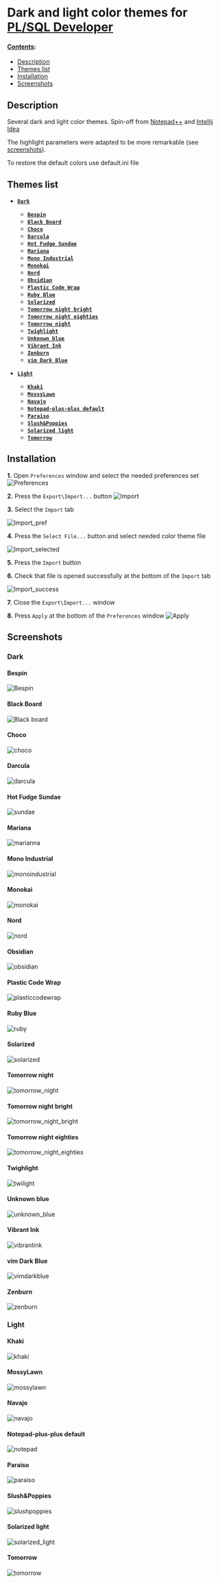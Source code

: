 Dark and light color themes for [PL/SQL Developer](https://www.allroundautomations.com)
===============================================


#### <u>Contents</u>:
* [Description](#description)
* [Themes list](#themes)
* [Installation](#installation)
* [Screenshots](#screenshots)

Description
------------
Several dark and light color themes. Spin-off from [Notepad++](https://notepad-plus-plus.org) and [Intellij Idea](https://www.jetbrains.com/idea/)

The highlight parameters were adapted to be more remarkable (see [screenshots](#screenshots)).

To restore the default colors use default.ini file

Themes list
-------

* **[`Dark`](#dark)**
  * **[`Bespin`](#bespin)** 
  * **[`Black Board`](#black-board)**
  * **[`Choco`](#choco)**
  * **[`Darcula`](#darcula)**
  * **[`Hot Fudge Sundae`](#hot-fudge-sundae)**
  * **[`Mariana`](#mariana)**
  * **[`Mono Industrial`](#mono-industrial)**
  * **[`Monokai`](#monokai)**
  * **[`Nord`](#nord)**
  * **[`Obsidian`](#obsidian)**
  * **[`Plastic Code Wrap`](#plastic-code-wrap)**
  * **[`Ruby Blue`](#ruby-blue)**
  * **[`Solarized`](#solarized)**
  * **[`Tomorrow night bright`](#tomorrow-night-bright)**
  * **[`Tomorrow night eighties`](#tomorrow-night-eighties)**
  * **[`Tomorrow night`](#tomorrow-night)**
  * **[`Twighlight`](#twighlight)**
  * **[`Unknown blue`](#unknown-blue)**
  * **[`Vibrant Ink`](#vibrant-ink)**
  * **[`Zenburn`](#zenburn)**
  * **[`vim Dark Blue`](#vim-dark-blue)**
  
* **[`Light`](#light)**
  * **[`Khaki`](#khaki)**
  * **[`MossyLawn`](#mossylawn)**
  * **[`Navajo`](#navajo)**
  * **[`Notepad-plus-plus default`](#notepad-plus-plus-default)**
  * **[`Paraiso`](#paraiso)**
  * **[`Slush&Poppies`](#slushpoppies)**
  * **[`Solarized light`](#solarized-light)**
  * **[`Tomorrow`](#tomorrow)**




Installation
------------

**1.** Open `Preferences` window and select the needed preferences set
![Preferences](https://user-images.githubusercontent.com/48009525/53730480-825fb080-3e91-11e9-807b-54a369494225.png)

**2.** Press the `Export\Import...` button
![Import](https://user-images.githubusercontent.com/48009525/53729804-acb06e80-3e8f-11e9-80f7-b413a7dd1272.png)

**3.** Select the `Import` tab

![Import_pref](https://user-images.githubusercontent.com/48009525/53729848-c8b41000-3e8f-11e9-9808-70dfbaf62932.png)


**4.** Press the `Select File...` button and select needed color theme file

![Import_selected](https://user-images.githubusercontent.com/48009525/53729888-de293a00-3e8f-11e9-8a9a-00aeab6f4407.png)

**5.** Press the `Import` button


**6.** Check that file is opened successfully at the bottom of the `Import` tab

![Import_success](https://user-images.githubusercontent.com/48009525/53729936-fa2cdb80-3e8f-11e9-84f3-9266f790228f.png)

**7.** Close the `Export\Import...` window

**8.** Press `Apply` at the bottom of the `Preferences` window
![Apply](https://user-images.githubusercontent.com/48009525/53729952-06189d80-3e90-11e9-9aea-26572a766238.png)


Screenshots
------------
### Dark

#### Bespin
![Bespin](https://user-images.githubusercontent.com/48009525/53730552-b89d3000-3e91-11e9-82b3-d7bfcc4bb152.png)

#### Black Board
![Black board](https://user-images.githubusercontent.com/48009525/53730568-c652b580-3e91-11e9-9333-98f5d5f3df5c.png)

#### Choco
![choco](https://user-images.githubusercontent.com/48009525/53730846-7d4f3100-3e92-11e9-9d71-53d4904cb9cc.png)

#### Darcula
![darcula](https://user-images.githubusercontent.com/48009525/53730847-7de7c780-3e92-11e9-9c22-dfb6d8f8405d.png)

#### Hot Fudge Sundae
![sundae](https://user-images.githubusercontent.com/48009525/53730832-7a544080-3e92-11e9-9d89-80b5507cfa92.png)

#### Mariana
![marianna](https://user-images.githubusercontent.com/48009525/78808161-175aa480-79d6-11ea-9a8c-2206c79bfd34.png)

#### Mono Industrial
![monoindustrial](https://user-images.githubusercontent.com/48009525/53730848-7e805e00-3e92-11e9-961a-e354052f5474.png)

#### Monokai
![monokai](https://user-images.githubusercontent.com/48009525/53730817-76282300-3e92-11e9-885e-15fab1438034.png)

#### Nord
![nord](https://user-images.githubusercontent.com/48009525/78808168-19246800-79d6-11ea-940e-de6108555d6b.png)

#### Obsidian
![obsidian](https://user-images.githubusercontent.com/48009525/53730820-77595000-3e92-11e9-8ccc-c89c7a96f9a4.png)

#### Plastic Code Wrap
![plasticcodewrap](https://user-images.githubusercontent.com/48009525/53730821-77595000-3e92-11e9-891c-fda93a9e98dd.png)

#### Ruby Blue
![ruby](https://user-images.githubusercontent.com/48009525/53730827-79231380-3e92-11e9-8406-e7f37438e40e.png)

#### Solarized
![solarized](https://user-images.githubusercontent.com/48009525/53730830-79bbaa00-3e92-11e9-9bfd-ff0ad7a1532f.png)

#### Tomorrow night
![tomorrow_night](https://user-images.githubusercontent.com/48009525/78808137-1295f080-79d6-11ea-845e-b95db1d3394d.png)

#### Tomorrow night bright
![tomorrow_night_bright](https://user-images.githubusercontent.com/48009525/78808140-132e8700-79d6-11ea-8b50-e1e28b3ba834.png)

#### Tomorrow night eighties
![tomorrow_night_eighties](https://user-images.githubusercontent.com/48009525/78808145-13c71d80-79d6-11ea-99ce-95fc520f9c0a.png)

#### Twighlight
![twilight](https://user-images.githubusercontent.com/48009525/53730839-7c1e0400-3e92-11e9-8734-0987f2014a30.png)

#### Unknown blue
![unknown_blue](https://user-images.githubusercontent.com/48009525/78808148-145fb400-79d6-11ea-8658-fabf7252b0ae.png)

#### Vibrant Ink
![vibrantink](https://user-images.githubusercontent.com/48009525/53730842-7c1e0400-3e92-11e9-8660-76a1560156c7.png)

#### vim Dark Blue
![vimdarkblue](https://user-images.githubusercontent.com/48009525/53730843-7cb69a80-3e92-11e9-9cbf-6143b842e474.png)

#### Zenburn
![zenburn](https://user-images.githubusercontent.com/48009525/53730845-7d4f3100-3e92-11e9-8dbe-6c62b6159695.png)


### Light

#### Khaki
![khaki](https://user-images.githubusercontent.com/48009525/78808151-14f84a80-79d6-11ea-8e70-8db281da8ff6.png)

#### MossyLawn
![mossylawn](https://user-images.githubusercontent.com/48009525/78808164-17f33b00-79d6-11ea-8bde-7da22dc8eb7b.png)

#### Navajo
![navajo](https://user-images.githubusercontent.com/48009525/78808166-188bd180-79d6-11ea-9309-6b4d8b7364bf.png)

#### Notepad-plus-plus default
![notepad](https://user-images.githubusercontent.com/48009525/78808169-19bcfe80-79d6-11ea-8ce6-c245ee34e8f5.png)

#### Paraiso
![paraiso](https://user-images.githubusercontent.com/48009525/78808170-1a559500-79d6-11ea-9171-7cb205c54402.png)

#### Slush&Poppies
![slushpoppies](https://user-images.githubusercontent.com/48009525/78808129-10339680-79d6-11ea-8322-fbd04030e2a8.png)

#### Solarized light
![solarized_light](https://user-images.githubusercontent.com/48009525/78808132-11fd5a00-79d6-11ea-91a5-ec864bf45be1.png)

#### Tomorrow
![tomorrow](https://user-images.githubusercontent.com/48009525/78808134-1295f080-79d6-11ea-8134-bd0d878537a5.png)

